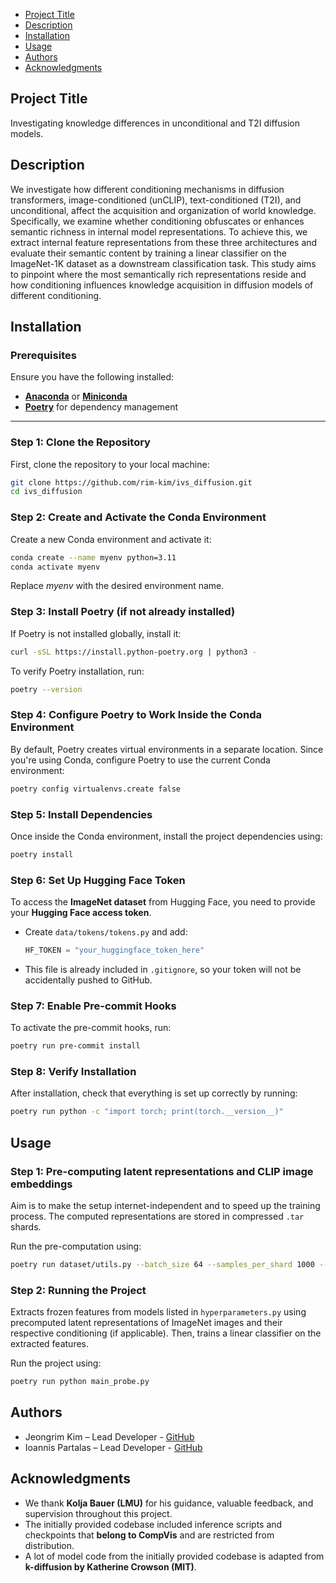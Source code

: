 - [Project Title](#project-title)
- [Description](#description)
- [Installation](#installation)
- [Usage](#usage)
- [Authors](#authors)
- [Acknowledgments](#acknowledgments)

## Project Title
Investigating knowledge differences in unconditional and T2I diffusion models.

## Description
We investigate how different conditioning mechanisms in diffusion transformers, image-conditioned (unCLIP), text-conditioned (T2I), and unconditional, affect the acquisition and organization of world knowledge. Specifically, we examine whether conditioning obfuscates or enhances semantic richness in internal model representations. To achieve this, we extract internal feature representations from these three architectures and evaluate their semantic content by training a linear classifier on the ImageNet-1K dataset as a downstream classification task. This study aims to pinpoint where the most semantically rich representations reside and how conditioning influences knowledge acquisition in diffusion models of different conditioning.

## Installation

### Prerequisites
Ensure you have the following installed:
- [**Anaconda**](https://www.anaconda.com/products/distribution) or [**Miniconda**](https://docs.conda.io/en/latest/miniconda.html)
- [**Poetry**](https://python-poetry.org/docs/#installation) for dependency management

---

### Step 1: Clone the Repository
First, clone the repository to your local machine:
```sh
git clone https://github.com/rim-kim/ivs_diffusion.git
cd ivs_diffusion
```

### Step 2: Create and Activate the Conda Environment
Create a new Conda environment and activate it:
```sh
conda create --name myenv python=3.11
conda activate myenv
```
Replace _myenv_ with the desired environment name.

### Step 3: Install Poetry (if not already installed)
If Poetry is not installed globally, install it:
```sh
curl -sSL https://install.python-poetry.org | python3 -
```
To verify Poetry installation, run:
```sh
poetry --version
```

### Step 4: Configure Poetry to Work Inside the Conda Environment
By default, Poetry creates virtual environments in a separate location. Since you're using Conda, configure Poetry to use the current Conda environment:
```sh
poetry config virtualenvs.create false
```

### Step 5: Install Dependencies
Once inside the Conda environment, install the project dependencies using:
```sh
poetry install
```

### Step 6: Set Up Hugging Face Token
To access the **ImageNet dataset** from Hugging Face, you need to provide your **Hugging Face access token**.

 - Create `data/tokens/tokens.py` and add:
     ```python
     HF_TOKEN = "your_huggingface_token_here"
     ```
  - This file is already included in `.gitignore`, so your token will not be accidentally pushed to GitHub.


### Step 7: Enable Pre-commit Hooks
To activate the pre-commit hooks, run:
```sh
poetry run pre-commit install
```

### Step 8: Verify Installation
After installation, check that everything is set up correctly by running:
```sh
poetry run python -c "import torch; print(torch.__version__)"
```

## Usage

### Step 1: Pre-computing latent representations and CLIP image embeddings
Aim is to make the setup internet-independent and to speed up the training process.
The computed representations are stored in compressed `.tar` shards.

Run the pre-computation using:
```sh
poetry run dataset/utils.py --batch_size 64 --samples_per_shard 1000 --dataset both
```

### Step 2: Running the Project
Extracts frozen features from models listed in `hyperparameters.py` using precomputed latent representations of ImageNet images and their respective conditioning (if applicable). Then, trains a linear classifier on the extracted features.

Run the project using:
```sh
poetry run python main_probe.py
```

## Authors
- Jeongrim Kim – Lead Developer - [GitHub](https://github.com/rim-kim)
- Ioannis Partalas – Lead Developer - [GitHub](https://github.com/i-partalas)

## Acknowledgments
- We thank **Kolja Bauer (LMU)** for his guidance, valuable feedback, and supervision throughout this project.
- The initially provided codebase included inference scripts and checkpoints that **belong to CompVis** and are restricted from distribution.
- A lot of model code from the initially provided codebase is adapted from **k-diffusion by Katherine Crowson (MIT)**.
